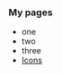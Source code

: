 ### My pages ###
* one
* two
* three
* [Icons](https://fontawesome.com/search?o=r&m=free&c=business)